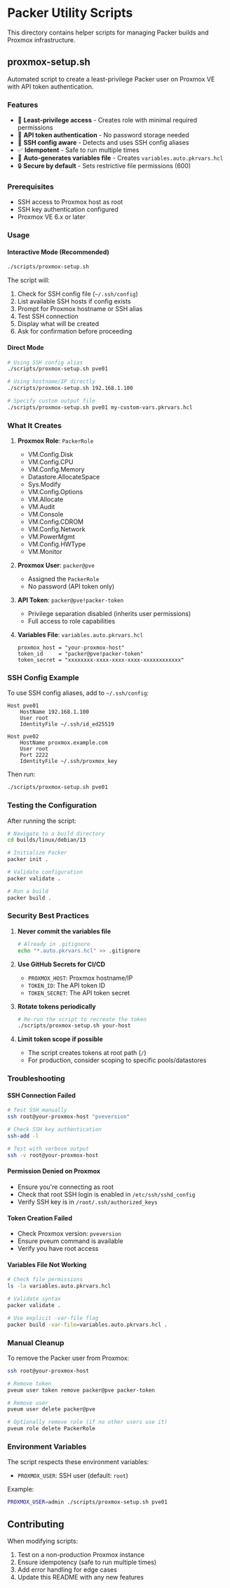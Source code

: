 # Packer Utility Scripts

This directory contains helper scripts for managing Packer builds and Proxmox infrastructure.

## proxmox-setup.sh

Automated script to create a least-privilege Packer user on Proxmox VE with API token authentication.

### Features

- 🔐 **Least-privilege access** - Creates role with minimal required permissions
- 🔑 **API token authentication** - No password storage needed
- 🎯 **SSH config aware** - Detects and uses SSH config aliases
- ✅ **Idempotent** - Safe to run multiple times
- 📝 **Auto-generates variables file** - Creates `variables.auto.pkrvars.hcl`
- 🔒 **Secure by default** - Sets restrictive file permissions (600)

### Prerequisites

- SSH access to Proxmox host as root
- SSH key authentication configured
- Proxmox VE 6.x or later

### Usage

#### Interactive Mode (Recommended)

```bash
./scripts/proxmox-setup.sh
```

The script will:
1. Check for SSH config file (`~/.ssh/config`)
2. List available SSH hosts if config exists
3. Prompt for Proxmox hostname or SSH alias
4. Test SSH connection
5. Display what will be created
6. Ask for confirmation before proceeding

#### Direct Mode

```bash
# Using SSH config alias
./scripts/proxmox-setup.sh pve01

# Using hostname/IP directly
./scripts/proxmox-setup.sh 192.168.1.100

# Specify custom output file
./scripts/proxmox-setup.sh pve01 my-custom-vars.pkrvars.hcl
```

### What It Creates

1. **Proxmox Role**: `PackerRole`
   - VM.Config.Disk
   - VM.Config.CPU
   - VM.Config.Memory
   - Datastore.AllocateSpace
   - Sys.Modify
   - VM.Config.Options
   - VM.Allocate
   - VM.Audit
   - VM.Console
   - VM.Config.CDROM
   - VM.Config.Network
   - VM.PowerMgmt
   - VM.Config.HWType
   - VM.Monitor

2. **Proxmox User**: `packer@pve`
   - Assigned the `PackerRole`
   - No password (API token only)

3. **API Token**: `packer@pve!packer-token`
   - Privilege separation disabled (inherits user permissions)
   - Full access to role capabilities

4. **Variables File**: `variables.auto.pkrvars.hcl`
   ```hcl
   proxmox_host = "your-proxmox-host"
   token_id     = "packer@pve!packer-token"
   token_secret = "xxxxxxxx-xxxx-xxxx-xxxx-xxxxxxxxxxxx"
   ```

### SSH Config Example

To use SSH config aliases, add to `~/.ssh/config`:

```ssh-config
Host pve01
    HostName 192.168.1.100
    User root
    IdentityFile ~/.ssh/id_ed25519
    
Host pve02
    HostName proxmox.example.com
    User root
    Port 2222
    IdentityFile ~/.ssh/proxmox_key
```

Then run:
```bash
./scripts/proxmox-setup.sh pve01
```

### Testing the Configuration

After running the script:

```bash
# Navigate to a build directory
cd builds/linux/debian/13

# Initialize Packer
packer init .

# Validate configuration
packer validate .

# Run a build
packer build .
```

### Security Best Practices

1. **Never commit the variables file**
   ```bash
   # Already in .gitignore
   echo "*.auto.pkrvars.hcl" >> .gitignore
   ```

2. **Use GitHub Secrets for CI/CD**
   - `PROXMOX_HOST`: Proxmox hostname/IP
   - `TOKEN_ID`: The API token ID
   - `TOKEN_SECRET`: The API token secret

3. **Rotate tokens periodically**
   ```bash
   # Re-run the script to recreate the token
   ./scripts/proxmox-setup.sh your-host
   ```

4. **Limit token scope if possible**
   - The script creates tokens at root path (`/`)
   - For production, consider scoping to specific pools/datastores

### Troubleshooting

#### SSH Connection Failed

```bash
# Test SSH manually
ssh root@your-proxmox-host "pveversion"

# Check SSH key authentication
ssh-add -l

# Test with verbose output
ssh -v root@your-proxmox-host
```

#### Permission Denied on Proxmox

- Ensure you're connecting as root
- Check that root SSH login is enabled in `/etc/ssh/sshd_config`
- Verify SSH key is in `/root/.ssh/authorized_keys`

#### Token Creation Failed

- Check Proxmox version: `pveversion`
- Ensure pveum command is available
- Verify you have root access

#### Variables File Not Working

```bash
# Check file permissions
ls -la variables.auto.pkrvars.hcl

# Validate syntax
packer validate .

# Use explicit -var-file flag
packer build -var-file=variables.auto.pkrvars.hcl .
```

### Manual Cleanup

To remove the Packer user from Proxmox:

```bash
ssh root@your-proxmox-host

# Remove token
pveum user token remove packer@pve packer-token

# Remove user
pveum user delete packer@pve

# Optionally remove role (if no other users use it)
pveum role delete PackerRole
```

### Environment Variables

The script respects these environment variables:

- `PROXMOX_USER`: SSH user (default: `root`)

Example:
```bash
PROXMOX_USER=admin ./scripts/proxmox-setup.sh pve01
```

## Contributing

When modifying scripts:
1. Test on a non-production Proxmox instance
2. Ensure idempotency (safe to run multiple times)
3. Add error handling for edge cases
4. Update this README with any new features
